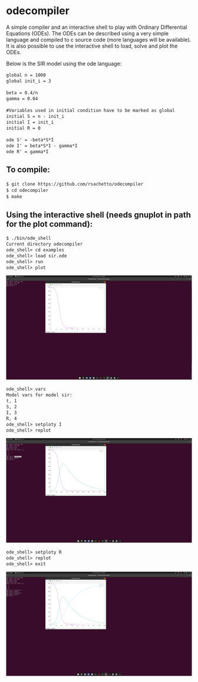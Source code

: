 # odecompiler
A simple compiler and an interactive shell to play with Ordinary Differential Equations (ODEs).
The ODEs can be described using a very simple language and compiled to c source code (more languages will be available). It is also
possible to use the interactive shell to load, solve and plot the ODEs.

Below is the SIR model using the ode language:

```
global n = 1000
global init_i = 3

beta = 0.4/n
gamma = 0.04

#Variables used in initial condition have to be marked as global
initial S = n - init_i
initial I = init_i
initial R = 0

ode S' = -beta*S*I
ode I' = beta*S*I - gamma*I
ode R' = gamma*I
```

## To compile:

```sh
$ git clone https://github.com/rsachetto/odecompiler
$ cd odecompiler
$ make
```

## Using the interactive shell (needs gnuplot in path for the plot command):

```
$ ./bin/ode_shell
Current directory odecompiler
ode_shell> cd examples
ode_shell> load sir.ode
ode_shell> run
ode_shell> plot
```

![alt text](https://raw.githubusercontent.com/rsachetto/odecompiler/master/examples/imgs/sir_ode.png)

```
ode_shell> vars
Model vars for model sir:
t, 1
S, 2
I, 3
R, 4
ode_shell> setploty I
ode_shell> replot
```
![alt text](https://raw.githubusercontent.com/rsachetto/odecompiler/master/examples/imgs/sir_ode2.png)

```
ode_shell> setploty R
ode_shell> replot
ode_shell> exit
```
![alt text](https://raw.githubusercontent.com/rsachetto/odecompiler/master/examples/imgs/sir_ode3.png)


